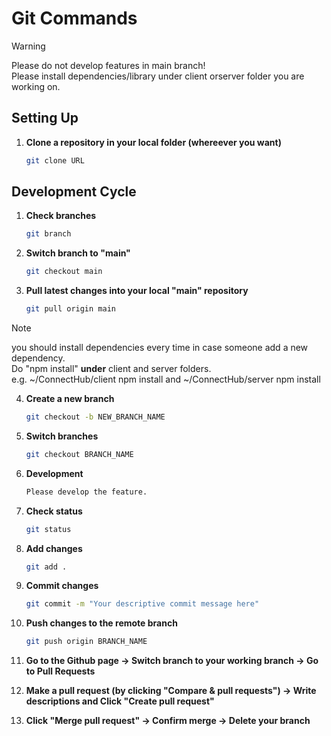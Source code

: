 # Git Commands

> [!WARNING]
> Please do not develop features in main branch!<br />
> Please install dependencies/library under client orserver folder you are working on.

## Setting Up

1. **Clone a repository in your local folder (whereever you want)**
   ```bash
   git clone URL
   ```

## Development Cycle

1. **Check branches**

   ```bash
   git branch
   ```

2. **Switch branch to "main"**

   ```bash
   git checkout main
   ```

3. **Pull latest changes into your local "main" repository**

   ```bash
   git pull origin main
   ```

> [!NOTE]
> you should install dependencies every time in case someone add a new dependency.<br>
> Do "npm install" **under** client and server folders.<br>
> e.g. ~/ConnectHub/client npm install and ~/ConnectHub/server npm install

4. **Create a new branch**

   ```bash
   git checkout -b NEW_BRANCH_NAME
   ```

5. **Switch branches**

   ```bash
   git checkout BRANCH_NAME
   ```

6. **Development**

   ```bash
   Please develop the feature.
   ```

7. **Check status**

   ```bash
   git status
   ```

8. **Add changes**

   ```bash
   git add .
   ```

9. **Commit changes**

   ```bash
   git commit -m "Your descriptive commit message here"
   ```

10. **Push changes to the remote branch**
    ```bash
    git push origin BRANCH_NAME
    ```
11. **Go to the Github page -> Switch branch to your working branch -> Go to Pull Requests**

12. **Make a pull request (by clicking "Compare & pull requests") -> Write descriptions and Click "Create pull request"**

13. **Click "Merge pull request" -> Confirm merge -> Delete your branch**
